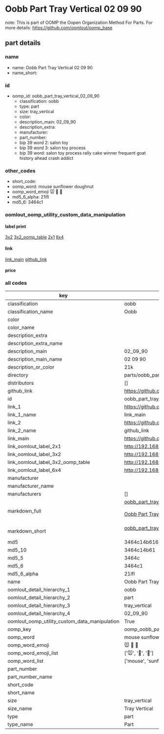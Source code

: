 # Oobb Part Tray Vertical 02 09 90  

note: This is part of OOMP the Oopen Organization Method For Parts. For more details: https://github.com/oomlout/oomp_base

##  part details





### name
* name: Oobb Part Tray Vertical 02 09 90
* name_short: 
### id
* oomp_id: oobb_part_tray_vertical_02_09_90
  * classification: oobb
  * type: part
  * size: tray_vertical
  * color: 
  * description_main: 02_09_90
  * description_extra: 
  * manufacturer: 
  * part_number: 
  * bip 39 word 2: salon toy
  * bip 39 word 3: salon toy process
  * bip 39 word: salon toy process rally cake winner frequent goat history ahead crash addict

### other_codes
* short_code: 
* oomp_word: mouse sunflower doughnut
* oomp_word_emoji :mouse: :sunflower: :doughnut:
* md5_6_alpha: 21lfl
* md5_6: 3464c1






### oomlout_oomp_utility_custom_data_manipulation
#### label print
[3x2](http://192.168.1.245:1112/?label=oomp%2021lfl)
[3x2_oomp_table](http://192.168.1.107:1112/?label=oomp%2021lfl)
[2x1](http://192.168.1.242:1112/?label=oomp%2021lfl)
[6x4](http://192.168.1.55:1112/?label=oomp%2021lfl)    

#### link

[link_main](https://github.com/oomlout/oomlout_oomp_current_version_messy/tree/main/parts/oobb_part_tray_vertical_02_09_90) [github_link](https://github.com/oomlout/oomlout_oomp_part_src/tree/main/parts/oobb_part_tray_vertical_02_09_90)                             

#### price







### all codes 
| key | value |  
| --- | --- |  
| classification | oobb |  
| classification_name | Oobb |  
| color |  |  
| color_name |  |  
| description_extra |  |  
| description_extra_name |  |  
| description_main | 02_09_90 |  
| description_main_name | 02 09 90 |  
| description_or_color | 21k |  
| directory | parts/oobb_part_tray_vertical_02_09_90 |  
| distributors | [] |  
| github_link | https://github.com/oomlout/oomlout_oomp_part_src/tree/main/parts/oobb_part_tray_vertical_02_09_90 |  
| id | oobb_part_tray_vertical_02_09_90 |  
| link_1 | https://github.com/oomlout/oomlout_oomp_current_version_messy/tree/main/parts/oobb_part_tray_vertical_02_09_90 |  
| link_1_name | link_main |  
| link_2 | https://github.com/oomlout/oomlout_oomp_part_src/tree/main/parts/oobb_part_tray_vertical_02_09_90 |  
| link_2_name | github_link |  
| link_main | https://github.com/oomlout/oomlout_oomp_current_version_messy/tree/main/parts/oobb_part_tray_vertical_02_09_90 |  
| link_oomlout_label_2x1 | http://192.168.1.242:1112/?label=oomp%2021lfl |  
| link_oomlout_label_3x2 | http://192.168.1.245:1112/?label=oomp%2021lfl |  
| link_oomlout_label_3x2_oomp_table | http://192.168.1.107:1112/?label=oomp%2021lfl |  
| link_oomlout_label_6x4 | http://192.168.1.55:1112/?label=oomp%2021lfl |  
| manufacturer |  |  
| manufacturer_name |  |  
| manufacturers | [] |  
| markdown_full | [oobb_part_tray_vertical_02_09_90](https://github.com/oomlout/oomlout_oomp_current_version_messy/tree/main/parts/oobb_part_tray_vertical_02_09_90)<br>[](https://github.com/oomlout/oomlout_oomp_current_version_messy/tree/main/parts/oobb_part_tray_vertical_02_09_90)<br>[Oobb Part Tray Vertical 02 09 90](https://github.com/oomlout/oomlout_oomp_current_version_messy/tree/main/parts/oobb_part_tray_vertical_02_09_90)<br><br> |  
| markdown_short | [oobb_part_tray_vertical_02_09_90](https://github.com/oomlout/oomlout_oomp_current_version_messy/tree/main/parts/oobb_part_tray_vertical_02_09_90)<br><br> |  
| md5 | 3464c14b61640b97ef902b1557399df4 |  
| md5_10 | 3464c14b61 |  
| md5_5 | 3464c |  
| md5_6 | 3464c1 |  
| md5_6_alpha | 21lfl |  
| name | Oobb Part Tray Vertical 02 09 90 |  
| oomlout_detail_hierarchy_1 | oobb |  
| oomlout_detail_hierarchy_2 | part |  
| oomlout_detail_hierarchy_3 | tray_vertical |  
| oomlout_detail_hierarchy_4 | 02_09_90 |  
| oomlout_oomp_utility_custom_data_manipulation | True |  
| oomp_key | oomp_oobb_part_tray_vertical_02_09_90 |  
| oomp_word | mouse sunflower doughnut |  
| oomp_word_emoji | :mouse: :sunflower: :doughnut: |  
| oomp_word_emoji_list | [':mouse:', ':sunflower:', ':doughnut:'] |  
| oomp_word_list | ['mouse', 'sunflower', 'doughnut'] |  
| part_number |  |  
| part_number_name |  |  
| short_code |  |  
| short_name |  |  
| size | tray_vertical |  
| size_name | Tray Vertical |  
| type | part |  
| type_name | Part |  
